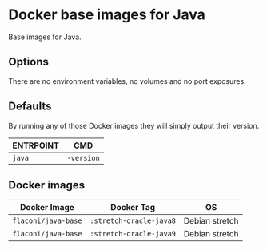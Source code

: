 # Docker base images for Java

Base images for Java.

## Options

There are no environment variables, no volumes and no port exposures.

## Defaults

By running any of those Docker images they will simply output their version.

 | ENTRPOINT  | CMD        |
 |------------|------------|
 | `java`     | `-version` |


## Docker images

| Docker Image        | Docker Tag              | OS             |
|---------------------|-------------------------|----------------|
| `flaconi/java-base` | `:stretch-oracle-java8` | Debian stretch |
| `flaconi/java-base` | `:stretch-oracle-java9` | Debian stretch |
